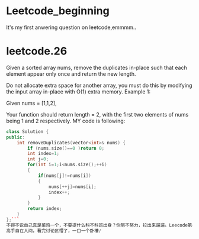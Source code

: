 # Leetcode_beginning
It's my first anwering question on leetcode,emmmm..

# leetcode.26
Given a sorted array nums, remove the duplicates in-place such that each element appear only once and return the new length.

Do not allocate extra space for another array, you must do this by modifying the input array in-place with O(1) extra memory.
Example 1:

Given nums = [1,1,2],

Your function should return length = 2, with the first two elements of nums being 1 and 2 respectively.
MY code  is following:


```c++
class Solution {
public:
    int removeDuplicates(vector<int>& nums) {
        if (nums.size()==0 )return 0;
        int index=1;
        int j=0;
        for(int i=1;i<nums.size();++i)
        {
            if(nums[j]!=nums[i])
            {
                nums[++j]=nums[i];
                index++;
            }
        }
        return index;
    }
};```
不得不说自己真是菜鸡一个，不要提什么科不科班出身？你努不努力，拉出来遛遛。Leecode第一次难度级别：easy
高手自在人间，看完讨论区懵了，一口一个卧槽/
    
